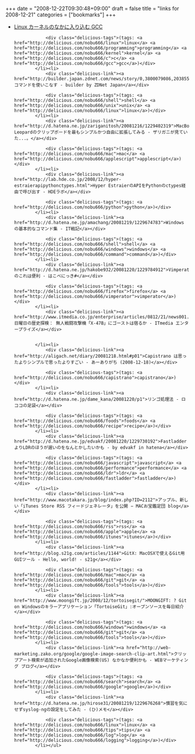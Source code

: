 +++
date = "2008-12-22T09:30:48+09:00"
draft = false
title = "links for 2008-12-21"
categories = ["bookmarks"]
+++

<ul class="delicious"><li>
                <div class="delicious-link"><a href="http://www.ibm.com/developerworks/jp/linux/library/l-gcc-hacks/">Linux カーネルのなかに入り込む GCC</a></div>
                
                <div class="delicious-tags">(tags: <a href="http://delicious.com/nobu666/linux">linux</a> <a href="http://delicious.com/nobu666/programming">programming</a> <a href="http://delicious.com/nobu666/kernel">kernel</a> <a href="http://delicious.com/nobu666/c">c</a> <a href="http://delicious.com/nobu666/gcc">gcc</a>)</div>
            </li><li>
                <div class="delicious-link"><a href="http://builder.japan.zdnet.com/news/story/0,3800079086,20385585,00.htm">lsコマンドを使いこなす - builder by ZDNet Japan</a></div>
                
                <div class="delicious-tags">(tags: <a href="http://delicious.com/nobu666/shell">shell</a> <a href="http://delicious.com/nobu666/unix">unix</a> <a href="http://delicious.com/nobu666/linux">linux</a>)</div>
            </li><li>
                <div class="delicious-link"><a href="http://d.hatena.ne.jp/zariganitosh/20081216/1229402319">MacBook Leopardのクリップボードを最もシンプルかつ自由に拡張してみる - ザリガニが見ていた...。</a></div>
                
                <div class="delicious-tags">(tags: <a href="http://delicious.com/nobu666/mac">mac</a> <a href="http://delicious.com/nobu666/applescript">applescript</a>)</div>
            </li><li>
                <div class="delicious-link"><a href="http://lab.hde.co.jp/2008/12/hyper-estraierapipythonctypes.html">Hyper EstraierのAPIをPythonのctypes経由で呼び出す - HDEラボ</a></div>
                
                <div class="delicious-tags">(tags: <a href="http://delicious.com/nobu666/python">python</a>)</div>
            </li><li>
                <div class="delicious-link"><a href="http://d.hatena.ne.jp/amachang/20081219/1229674783">Windows の基本的なコマンド集 - IT戦記</a></div>
                
                <div class="delicious-tags">(tags: <a href="http://delicious.com/nobu666/shell">shell</a> <a href="http://delicious.com/nobu666/windows">windows</a> <a href="http://delicious.com/nobu666/command">command</a>)</div>
            </li><li>
                <div class="delicious-link"><a href="http://d.hatena.ne.jp/hakobe932/20081220/1229784912">Vimperatorのこれは便利 - はこべにっき#</a></div>
                
                <div class="delicious-tags">(tags: <a href="http://delicious.com/nobu666/firefox">firefox</a> <a href="http://delicious.com/nobu666/vimperator">vimperator</a>)</div>
            </li><li>
                <div class="delicious-link"><a href="http://www.itmedia.co.jp/enterprise/articles/0812/21/news001.html">日曜日の歴史探検： 無人戦闘攻撃機「X-47B」にゴーストは宿るか - ITmedia エンタープライズ</a></div>
                
                
            </li><li>
                <div class="delicious-link"><a href="http://aligach.net/diary/20081218.html#p01">Capistrano は思ったよりシンプルで思ったよりすごい - あーありがち (2008-12-18)</a></div>
                
                <div class="delicious-tags">(tags: <a href="http://delicious.com/nobu666/capistrano">capistrano</a>)</div>
            </li><li>
                <div class="delicious-link"><a href="http://d.hatena.ne.jp/dame_kana/20081220/p1">リンゴ処理法 - ロココの足袋</a></div>
                
                <div class="delicious-tags">(tags: <a href="http://delicious.com/nobu666/foods">foods</a> <a href="http://delicious.com/nobu666/recipe">recipe</a>)</div>
            </li><li>
                <div class="delicious-link"><a href="http://d.hatena.ne.jp/edvakf/20081220/1229730192">FastladderよりLDRのほうが遅いのをなんとかしたいかも - by edvakf in hatena</a></div>
                
                <div class="delicious-tags">(tags: <a href="http://delicious.com/nobu666/javascript">javascript</a> <a href="http://delicious.com/nobu666/performance">performance</a> <a href="http://delicious.com/nobu666/ldr">ldr</a> <a href="http://delicious.com/nobu666/fastladder">fastladder</a>)</div>
            </li><li>
                <div class="delicious-link"><a href="http://www.macotakara.jp/blog/index.php?ID=2112">アップル、新しい「iTunes Store RSS フィードジェネレータ」を公開 − MACお宝鑑定団 blog</a></div>
                
                <div class="delicious-tags">(tags: <a href="http://delicious.com/nobu666/rss">rss</a> <a href="http://delicious.com/nobu666/apple">apple</a> <a href="http://delicious.com/nobu666/itunes">itunes</a>)</div>
            </li><li>
                <div class="delicious-link"><a href="http://blog.s21g.com/articles/1144">GitX: MacOSXで使えるGit用GUIツール - Hello, world! - s21g</a></div>
                
                <div class="delicious-tags">(tags: <a href="http://delicious.com/nobu666/mac">mac</a> <a href="http://delicious.com/nobu666/git">git</a> <a href="http://delicious.com/nobu666/tools">tools</a>)</div>
            </li><li>
                <div class="delicious-link"><a href="http://www.moongift.jp/2008/12/tortoisegit/">MOONGIFT: ? Git on Windowsのキラーアプリケーション「TortoiseGit」:オープンソースを毎日紹介</a></div>
                
                <div class="delicious-tags">(tags: <a href="http://delicious.com/nobu666/windows">windows</a> <a href="http://delicious.com/nobu666/git">git</a> <a href="http://delicious.com/nobu666/tools">tools</a>)</div>
            </li><li>
                <div class="delicious-link"><a href="http://web-marketing.zako.org/google/google-image-search-clip-art.html">クリップアート検索が追加されたGoogle画像検索(US) なかなか便利かも - WEBマーケティング ブログ</a></div>
                
                <div class="delicious-tags">(tags: <a href="http://delicious.com/nobu666/search">search</a> <a href="http://delicious.com/nobu666/google">google</a>)</div>
            </li><li>
                <div class="delicious-link"><a href="http://d.hatena.ne.jp/hirose31/20081219/1229676268">慣習を気にせずsyslog-ngの設定をしてみた - (ひ)メモ</a></div>
                
                <div class="delicious-tags">(tags: <a href="http://delicious.com/nobu666/linux">linux</a> <a href="http://delicious.com/nobu666/tips">tips</a> <a href="http://delicious.com/nobu666/log">log</a> <a href="http://delicious.com/nobu666/logging">logging</a>)</div>
            </li></ul>
